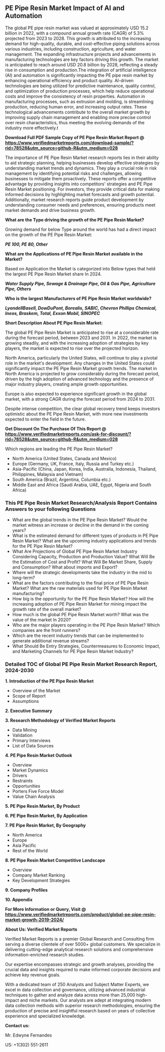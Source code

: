 <h2>PE Pipe Resin Market Impact of AI and Automation</h2>The global PE pipe resin market was valued at approximately USD 15.2 billion in 2022, with a compound annual growth rate (CAGR) of 5.3% projected from 2023 to 2028. This growth is attributed to the increasing demand for high-quality, durable, and cost-effective piping solutions across various industries, including construction, agriculture, and water management. The expanding infrastructure projects and advancements in manufacturing technologies are key factors driving this growth. The market is anticipated to reach around USD 20.8 billion by 2028, reflecting a steady rise in consumption and production.The integration of artificial intelligence (AI) and automation is significantly impacting the PE pipe resin market by enhancing operational efficiency and product quality. AI-driven technologies are being utilized for predictive maintenance, quality control, and optimization of production processes, which help reduce operational costs and improve the consistency of resin properties. Automation in manufacturing processes, such as extrusion and molding, is streamlining production, reducing human error, and increasing output rates. These technological advancements contribute to the overall market growth by improving supply chain management and enabling more precise control over resin characteristics, thus meeting the evolving demands of the industry more effectively.t</p><p id="" class=""><strong>Download Full PDF Sample Copy of PE Pipe Resin Market Report @ <a href="https://www.verifiedmarketreports.com/download-sample/?rid=78528&utm_source=github-R&utm_medium=028" target="_blank">https://www.verifiedmarketreports.com/download-sample/?rid=78528&utm_source=github-R&utm_medium=028</a></strong></p><p>The importance of&nbsp;PE Pipe Resin Market research reports lies in their ability to aid strategic planning, helping businesses develop effective strategies by understanding market trends and dynamics. They play a crucial role in risk management by identifying potential risks and challenges, allowing businesses to mitigate them proactively. These reports offer a competitive advantage by providing insights into competitors' strategies and PE Pipe Resin Market positioning. For investors, they provide critical data for making informed decisions by highlighting market forecasts and growth potential. Additionally, market research reports guide product development by understanding consumer needs and preferences, ensuring products meet market demands and drive business growth.</p><p><strong>What are the&nbsp;Type driving the growth of the PE Pipe Resin Market?</strong></p><p id="" class="">Growing demand for below Type around the world has had a direct impact on the growth of the PE Pipe Resin Market:</p><em><strong>PE 100, PE 80, Other</strong></em></p><strong>What are the&nbsp;Applications&nbsp;of PE Pipe Resin Market available in the Market?</strong></p><p id="" class="">Based on Application the Market is categorized into Below types that held the largest PE Pipe Resin Market share In 2024.</p><em><strong>Water Supply Pipe, Sewage & Drainage Pipe, Oil & Gas Pipe, Agriculture Pipe, Others</strong></em></p><strong>Who is the largest Manufacturers of PE Pipe Resin Market worldwide?</strong></p><p><em><strong>LyondellBasell, DowDuPont, Borealis, SABIC, Chevron Phillips Chemical, Ineos, Braskem, Total, Exxon Mobil, SINOPEC</strong></em></p><p id="" class=""><strong>Short Description About PE Pipe Resin Market:</strong></p><p>The global PE Pipe Resin Market is anticipated to rise at a considerable rate during the forecast period, between 2023 and 2031. In 2022, the market is growing steadily, and with the increasing adoption of strategies by key players, the market is expected to rise over the projected horizon.</p><p>North America, particularly the United States, will continue to play a pivotal role in the market's development. Any changes in the United States could significantly impact the PE Pipe Resin Market growth trends. The market in North America is projected to grow considerably during the forecast period, driven by the high adoption of advanced technology and the presence of major industry players, creating ample growth opportunities.</p><p>Europe is also expected to experience significant growth in the global market, with a strong CAGR during the forecast period from 2024 to 2031.</p><p>Despite intense competition, the clear global recovery trend keeps investors optimistic about the PE Pipe Resin Market, with more new investments expected to enter the field in the future.</p><p id="" class=""><strong>Get Discount On The Purchase Of This Report @ <a href="https://www.verifiedmarketreports.com/ask-for-discount/?rid=78528&utm_source=github-R&utm_medium=028" target="_blank">https://www.verifiedmarketreports.com/ask-for-discount/?rid=78528&utm_source=github-R&utm_medium=028</a></strong></p>Which regions are leading the PE Pipe Resin Market?</p><ul><li>North America (United States, Canada and Mexico)</li><li>Europe (Germany, UK, France, Italy, Russia and Turkey etc.)</li><li>Asia-Pacific (China, Japan, Korea, India, Australia, Indonesia, Thailand, Philippines, Malaysia and Vietnam)</li><li>South America (Brazil, Argentina, Columbia etc.)</li><li>Middle East and Africa (Saudi Arabia, UAE, Egypt, Nigeria and South Africa)</li></ul><h3 id="" class="">This PE Pipe Resin Market Research/Analysis Report Contains Answers to your following Questions</h3><ul><li>What are the global trends in the PE Pipe Resin Market? Would the market witness an increase or decline in the demand in the coming years?</li><li>What is the estimated demand for different types of products in PE Pipe Resin Market? What are the upcoming industry applications and trends for the PE Pipe Resin Market?</li><li>What Are Projections of Global PE Pipe Resin Market Industry Considering Capacity, Production and Production Value? What Will Be the Estimation of Cost and Profit? What Will Be Market Share, Supply and Consumption? What about imports and Export?</li><li>Where will the strategic developments take the industry in the mid to long-term?</li><li>What are the factors contributing to the final price of PE Pipe Resin Market? What are the raw materials used for PE Pipe Resin Market manufacturing?</li><li>How big is the opportunity for the PE Pipe Resin Market? How will the increasing adoption of PE Pipe Resin Market for mining impact the growth rate of the overall market?</li><li>How much is the global PE Pipe Resin Market worth? What was the value of the market In 2020?</li><li>Who are the major players operating in the PE Pipe Resin Market? Which companies are the front runners?</li><li>Which are the recent industry trends that can be implemented to generate additional revenue streams?</li><li>What Should Be Entry Strategies, Countermeasures to Economic Impact, and Marketing Channels for PE Pipe Resin Market Industry?</li></ul><h3 id="" class="">Detailed TOC of Global PE Pipe Resin Market Research Report, 2024-2030</h3><p id="" class=""><strong>1. Introduction of the PE Pipe Resin Market</strong></p><ul><li>Overview of the Market</li><li>Scope of Report</li><li>Assumptions</li></ul><p id="" class=""><strong>2. Executive Summary</strong></p><p id="" class=""><strong>3. Research Methodology of Verified Market Reports</strong></p><ul><li>Data Mining</li><li>Validation</li><li>Primary Interviews</li><li>List of Data Sources</li></ul><p id="" class=""><strong>4. PE Pipe Resin Market Outlook</strong></p><ul><li>Overview</li><li>Market Dynamics</li><li>Drivers</li><li>Restraints</li><li>Opportunities</li><li>Porters Five Force Model</li><li>Value Chain Analysis</li></ul><p id="" class=""><strong>5. PE Pipe Resin Market, By Product</strong></p><p id="" class=""><strong>6. PE Pipe Resin Market, By Application</strong></p><p id="" class=""><strong>7. PE Pipe Resin Market, By Geography</strong></p><ul><li>North America</li><li>Europe</li><li>Asia Pacific</li><li>Rest of the World</li></ul><p id="" class=""><strong>8. PE Pipe Resin Market Competitive Landscape</strong></p><ul><li>Overview</li><li>Company Market Ranking</li><li>Key Development Strategies</li></ul><p id="" class=""><strong>9. Company Profiles</strong></p><p id="" class=""><strong>10. Appendix</strong></p><p id="" class=""><strong>For More Information or Query, Visit @ <a href="https://www.verifiedmarketreports.com/product/global-pe-pipe-resin-market-growth-2019-2024/" target="_blank">https://www.verifiedmarketreports.com/product/global-pe-pipe-resin-market-growth-2019-2024/</a></strong></p><p id="" class=""><strong>About Us: Verified Market Reports</strong></p><p id="" class="">Verified Market Reports is a premier Global Research and Consulting firm serving a diverse clientele of over 5000+ global customers. We specialize in delivering cutting-edge analytical research solutions and comprehensive information-enriched research studies.</p><p id="" class="">Our expertise encompasses strategic and growth analyses, providing the crucial data and insights required to make informed corporate decisions and achieve key revenue goals.</p><p id="" class="">With a dedicated team of 250 Analysts and Subject Matter Experts, we excel in data collection and governance, utilizing advanced industrial techniques to gather and analyze data across more than 25,000 high-impact and niche markets. Our analysts are adept at integrating modern data collection methods with superior research methodologies, ensuring the production of precise and insightful research based on years of collective experience and specialized knowledge.</p><p id="" class=""><strong>Contact us:</strong></p><p id="" class="">Mr. Edwyne Fernandes</p><p id="" class="">US: +1(302) 551-2611</p>
